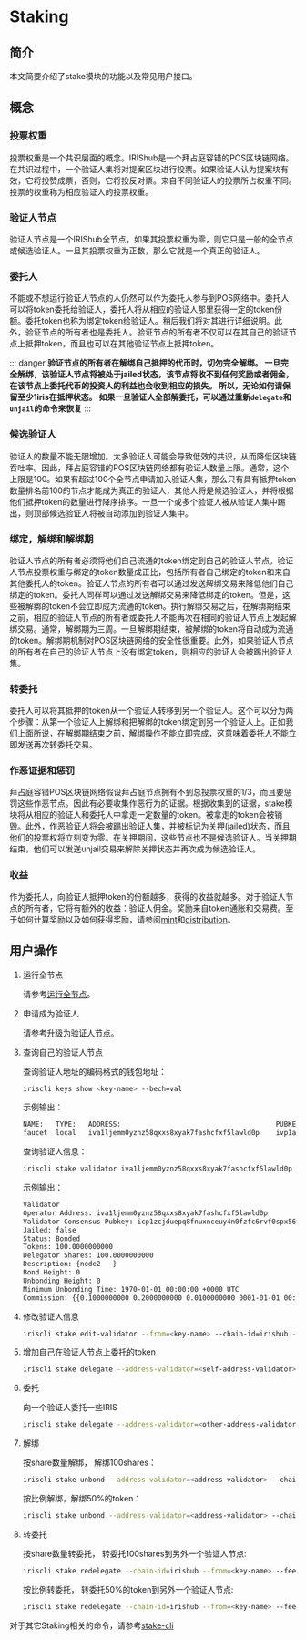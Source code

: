 # Staking

## 简介

本文简要介绍了stake模块的功能以及常见用户接口。

## 概念

### 投票权重

投票权重是一个共识层面的概念。IRIShub是一个拜占庭容错的POS区块链网络。在共识过程中，一个验证人集将对提案区块进行投票。如果验证人认为提案块有效，它将投赞成票，否则，它将投反对票。来自不同验证人的投票所占权重不同。投票的权重称为相应验证人的投票权重。

### 验证人节点

验证人节点是一个IRIShub全节点。如果其投票权重为零，则它只是一般的全节点或候选验证人。一旦其投票权重为正数，那么它就是一个真正的验证人。

### 委托人

不能或不想运行验证人节点的人仍然可以作为委托人参与到POS网络中。委托人可以将token委托给验证人，委托人将从相应的验证人那里获得一定的token份额。委托token也称为绑定token给验证人。稍后我们将对其进行详细说明。此外，验证节点的所有者也是委托人。验证节点的所有者不仅可以在其自己的验证节点上抵押token，而且也可以在其他验证节点上抵押token。

::: danger
**验证节点的所有者在解绑自己抵押的代币时，切勿完全解绑。 一旦完全解绑，该验证人节点将被处于jailed状态，该节点将收不到任何奖励或者佣金， 在该节点上委托代币的投资人的利益也会收到相应的损失。 所以，无论如何请保留至少1iris在抵押状态。**
**如果一旦验证人全部解委托，可以通过重新`delegate`和`unjail`的命令来恢复**
:::

### 候选验证人

验证人的数量不能无限增加。太多验证人可能会导致低效的共识，从而降低区块链吞吐率。因此，拜占庭容错的POS区块链网络都有验证人数量上限。通常，这个上限是100。如果有超过100个全节点申请加入验证人集，那么只有具有抵押token数量排名前100的节点才能成为真正的验证人，其他人将是候选验证人，并将根据他们抵押token的数量进行降序排序。一旦一个或多个验证人被从验证人集中踢出，则顶部候选验证人将被自动添加到验证人集中。

### 绑定，解绑和解绑期

验证人节点的所有者必须将他们自己流通的token绑定到自己的验证人节点。验证人节点投票权重与绑定的token数量成正比，包括所有者自己绑定的token和来自其他委托人的token。验证人节点的所有者可以通过发送解绑交易来降低他们自己绑定的token。委托人同样可以通过发送解绑交易来降低绑定的token。但是，这些被解绑的token不会立即成为流通的token。执行解绑交易之后，在解绑期结束之前，相应的验证人节点的所有者或委托人不能再次在相同的验证人节点上发起解绑交易。通常，解绑期为三周。一旦解绑期结束，被解绑的token将自动成为流通的token。解绑期机制对POS区块链网络的安全性很重要。此外，如果验证人节点的所有者在自己的验证人节点上没有绑定token，则相应的验证人会被踢出验证人集。

### 转委托

委托人可以将其抵押的token从一个验证人转移到另一个验证人。这个可以分为两个步骤：从第一个验证人上解绑和把解绑的token绑定到另一个验证人上。正如我们上面所说，在解绑期结束之前，解绑操作不能立即完成，这意味着委托人不能立即发送再次转委托交易。

### 作恶证据和惩罚

拜占庭容错POS区块链网络假设拜占庭节点拥有不到总投票权重的1/3，而且要惩罚这些作恶节点。因此有必要收集作恶行为的证据。根据收集到的证据，stake模块将从相应的验证人和委托人中拿走一定数量的token。被拿走的token会被销毁。此外，作恶验证人将会被踢出验证人集，并被标记为关押(jailed)状态，而且他们的投票权将立刻变为零。在关押期间，这些节点也不是候选验证人。当关押期结束，他们可以发送unjail交易来解除关押状态并再次成为候选验证人。

### 收益

作为委托人，向验证人抵押token的份额越多，获得的收益就越多。对于验证人节点的所有者，它将有额外的收益：验证人佣金。奖励来自token通胀和交易费。至于如何计算奖励以及如何获得奖励，请参阅[mint](mint.md)和[distribution](distribution.md)。

## 用户操作

1. 运行全节点

    请参考[运行全节点](../get-started/mainnet.md#运行全节点)。

2. 申请成为验证人

    请参考[升级为验证人节点](../get-started/mainnet.md#升级为验证人节点)。

3. 查询自己的验证人节点

    查询验证人地址的编码格式的钱包地址：

    ```bash
    iriscli keys show <key-name> --bech=val
    ```

    示例输出：

    ```bash
    NAME:   TYPE:   ADDRESS:                                      PUBKEY:
    faucet  local   iva1ljemm0yznz58qxxs8xyak7fashcfxf5lawld0p    ivp1addwnpepqtdme789cpm8zww058ndlhzpwst3s0mxnhdhu5uyps0wjucaufha6rzn3ga
    ```

    查询验证人信息：

    ```bash
    iriscli stake validator iva1ljemm0yznz58qxxs8xyak7fashcfxf5lawld0p
    ```

    示例输出：

    ```bash
    Validator
    Operator Address: iva1ljemm0yznz58qxxs8xyak7fashcfxf5lawld0p
    Validator Consensus Pubkey: icp1zcjduepq8fnuxnceuy4n0fzfc6rvf0spx56waw67lqkrhxwsxgnf8zgk0nus66rkg4
    Jailed: false
    Status: Bonded
    Tokens: 100.0000000000
    Delegator Shares: 100.0000000000
    Description: {node2   }
    Bond Height: 0
    Unbonding Height: 0
    Minimum Unbonding Time: 1970-01-01 00:00:00 +0000 UTC
    Commission: {{0.1000000000 0.2000000000 0.0100000000 0001-01-01 00:00:00 +0000 UTC}}
    ```

4. 修改验证人信息

    ```bash
    iriscli stake edit-validator --from=<key-name> --chain-id=irishub --fee=0.3iris --commission-rate=0.15 --moniker=<new-name>
    ```

5. 增加自己在验证人节点上委托的token

    ```bash
    iriscli stake delegate --address-validator=<self-address-validator> --chain-id=irishub --from=<key-name> --fee=0.3iris  --amount=100iris 
    ```

6. 委托

    向一个验证人委托一些IRIS

    ```bash
    iriscli stake delegate --address-validator=<other-address-validator> --chain-id=irishub --from=<key-name> --fee=0.3iris  --amount=100iris
    ```

7. 解绑

    按share数量解绑， 解绑100shares：

    ```bash
    iriscli stake unbond --address-validator=<address-validator> --chain-id=irishub --from=<key-name> --fee=0.3iris --shares-amount=100
    ```

    按比例解绑，解绑50%的token：

    ```bash
    iriscli stake unbond --address-validator=<address-validator> --chain-id=irishub --from=<key-name> --fee=0.3iris  --share-percent=0.5
    ```

8. 转委托

    按share数量转委托， 转委托100shares到另外一个验证人节点:

    ```bash
    iriscli stake redelegate --chain-id=irishub --from=<key-name> --fee=0.3iris --address-validator-source=<source-validator-address> --address-validator-dest=<destination-validator-address> --shares-amount=100
    ```

    按比例转委托， 转委托50%的token到另外一个验证人节点:

    ```bash
    iriscli stake redelegate --chain-id=irishub --from=<key-name> --fee=0.3iris --address-validator-source=<source-validator-address> --address-validator-dest=<destination-validator-address> --shares-percent=0.5
    ```

对于其它Staking相关的命令，请参考[stake-cli](../cli-client/stake.md)
